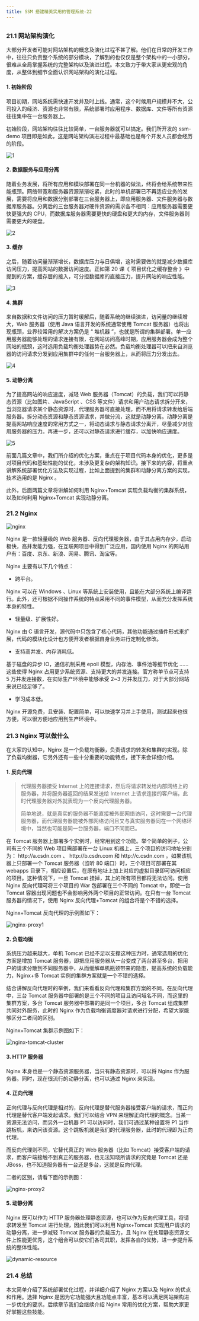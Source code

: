 ```yaml
---
title: SSM 搭建精美实用的管理系统-22
---
```

<article id="topicContainer" class="column_content"><h2 class="topic_title"></h2><div><h3 id="211">21.1 网站架构演化</h3>
<p>大部分开发者可能对网站架构的概念及演化过程不甚了解。他们在日常的开发工作中，往往只负责整个系统的部分模块，了解到的也仅仅是整个架构中的一小部分，很难从全局掌握系统的完整架构以及演进过程。本文致力于带大家从更宏观的角度，从整体到细节全面认识网站架构的演化过程。</p>
<h4 id="1">1. 初始阶段</h4>
<p>项目初期，网站系统需快速开发并及时上线。通常，这个时候用户规模并不大，公司投入的经济、资源也非常有限，系统部署时应用程序、数据库、文件等所有资源往往集中在一台服务器上。</p>
<p>初始阶段，网站架构往往比较简单，一台服务器就可以搞定。我们所开发的 ssm-demo 项目即是如此，这是网站架构演进过程中最基础也是每个开发人员都会经历的阶段。</p>
<p><img src="https://images.gitbook.cn/2a5a4f30-b5c0-11e8-b571-d9b5354f1ca8" alt="1" /></p>
<h4 id="2">2. 数据服务与应用分离</h4>
<p>随着业务发展，将所有应用和模块部署在同一台机器的做法，终将会给系统带来性能瓶颈。网络带宽和服务器资源渐渐吃紧，此时的单机部署已不再适应业务的发展，需要将应用和数据分别部署在三台服务器上，即应用服务器、文件服务器与数据库服务器。分离后的三台服务器对硬件资源的需求各不相同：应用服务器需要更快更强大的 CPU，而数据库服务器需要更快的硬盘和更大的内存，文件服务器则需要更大的硬盘。</p>
<p><img src="https://images.gitbook.cn/43f9c1f0-b5c0-11e8-b571-d9b5354f1ca8" alt="2" /></p>
<h4 id="3">3. 缓存</h4>
<p>之后，随着访问量渐渐增长，数据库压力与日俱增，这时需要做的就是减少数据库访问压力，提高网站的数据访问速度。正如第 20 课《 项目优化之缓存整合 》中提到的方案，缓存层的接入，可分担数据库的直接压力，提升网站的响应性能。</p>
<p><img src="https://images.gitbook.cn/4e5ee3f0-b5c0-11e8-a6d8-3f4d0cc249cc" alt="3" /></p>
<h4 id="4">4. 集群</h4>
<p>来自数据和文件访问的压力暂时缓解后，随着系统的继续演进，访问量的继续增大，Web 服务器（使用 Java 语言开发的系统通常使用 Tomcat 服务器）也将出现瓶颈，业界较常用的解决方案仍是 “ 堆机器 ”，也就是所谓的集群部署。单一应用服务器能够处理的请求连接有限，在网站访问高峰时期，应用服务器会成为整个网站的瓶颈，这时选用负载均衡处理器势在必然。负载均衡处理器可以把来自浏览器的访问请求分发到应用集群中的任何一台服务器上，从而将压力分发出去。</p>
<p><img src="https://images.gitbook.cn/5aa76bf0-b5c0-11e8-b3b2-8f3a5efca007" alt="4" /></p>
<h4 id="5">5. 动静分离</h4>
<p>为了提高网站的响应速度，减轻 Web 服务器（Tomcat）的负载，我们可以将静态资源（比如图片、JavaScript 、CSS 等文件）请求和用户动态请求拆分开来，当浏览器请求某个静态资源时，代理服务器可直接处理，而不用将请求转发给后端服务器。拆分动态资源和静态资源请求，并做分流，这就是动静分离。动静分离是提高网站响应速度的常用方式之一，将动态请求与静态请求分离开，尽量减少对应用服务器的压力。再进一步，还可以对静态请求进行缓存，以加快响应速度。</p>
<p><img src="https://images.gitbook.cn/645572f0-b5c0-11e8-b3b2-8f3a5efca007" alt="5" /></p>
<p>前面几篇文章中，我们所介绍的优化方案，重点在于项目代码本身的优化，更多是对项目代码和基础性能的优化，未涉及更复杂的架构知识。接下来的内容，将重点讲解系统部署优化方法及实现过程，比如上面提到的集群和动静分离方案的实现，技术选用的是 Nginx 。</p>
<p>此外，后面两篇文章将讲解如何利用 Nginx+Tomcat 实现负载均衡的集群系统，以及如何利用 Nginx+Tomcat 实现动静分离。</p>
<h3 id="212nginx">21.2 Nginx</h3>
<p><img src="https://images.gitbook.cn/83e21420-b5c0-11e8-a6d8-3f4d0cc249cc" alt="nginx" /></p>
<p>Nginx 是一款轻量级的 Web 服务器、反向代理服务器，由于其占用内存少，启动极快，高并发能力强，在互联网项目中得到广泛应用，国内使用 Nginx 的网站用户有：百度、京东、新浪、网易、腾讯、淘宝等。</p>
<p>Nginx 主要有以下几个特点：</p>
<ul>
<li>跨平台。</li>
</ul>
<p>Nginx 可以在 Windows 、Linux 等系统上安装使用，且能在大部分系统上编译运行。此外，还可根据不同操作系统的特点采用不同的事件模型，从而充分发挥系统本身的特性。 </p>
<ul>
<li>轻量级、扩展性好。</li>
</ul>
<p>Nginx 由 C 语言开发，源代码中只包含了核心代码，其他功能通过插件形式来扩展，代码的模块化设计也方便开发者根据自身业务进行定制化修改。 </p>
<ul>
<li>支持高并发、内存消耗低。</li>
</ul>
<p>基于磁盘的异步 IO，通信机制采用 epoll 模型，内存池、事件池等细节优化 …… 这些使得 Nginx 占用更少系统资源、支持更大的并发连接。官方称单节点可支持 5 万并发连接数，在实际生产环境中能够承受 2~3 万并发压力，对于大部分网站来说已经足够了。 </p>
<ul>
<li>学习成本低。</li>
</ul>
<p>Nginx 开源免费，且安装、配置简单，可以快速学习并上手使用，测试起来也很方便，可以很方便地应用到生产环境中。 </p>
<h3 id="213nginx">21.3 Nginx 可以做什么</h3>
<p>在大家的认知中，Nginx 是一个负载均衡器，负责请求的转发和集群的实现。除了负载均衡器，它另外还有一些十分重要的功能特点，接下来会详细介绍。</p>
<h4 id="1-1">1. 反向代理</h4>
<blockquote>
  <p>代理服务器接受 Internet 上的连接请求，然后将请求转发给内部网络上的服务器，并将服务器返回的结果发送给 Internet 上请求连接的客户端，此时代理服务器对外就表现为一个反向代理服务器。</p>
  <p>简单地说，就是真实的服务器不能直接被外部网络访问，这时需要一台代理服务器，而代理服务器能被外部网络访问且又与真实服务器同在一个网络环境中，当然也可能是同一台服务器，端口不同而已。</p>
</blockquote>
<p>在 Tomcat 服务器上部署多个实例时，经常用到这个功能。举个简单的例子，公司有三个不同的 Web 项目需部署在一台 Linux 机器上，三个项目的访问地址分别为： http://a.csdn.com 、 http://b.csdn.com 和 http://c.csdn.com 。如果该机器上只部署一个 Tomcat 服务器（监听 80 端口）时，三个项目可部署在其 webapps 目录下，相应设置后，在原有地址上加上对应的虚拟目录即可访问相应的项目。这种情况下，一旦 Tomcat 挂掉，其上的所有项目都将无法访问。使用 Nginx 反向代理可将三个项目的 War 包部署在三个不同的 Tomcat 中，即使一台 Tomcat 容器出现问题也不会影响另外两个项目的正常访问。在只有一台 Tomcat 服务器的情况下，使用 Nginx 反向代理+Tomcat 的组合将是个不错的选择。</p>
<p>Nginx+Tomcat 反向代理的示例图如下：</p>
<p><img src="https://images.gitbook.cn/a0302c20-b5c0-11e8-b3b2-8f3a5efca007" alt="nginx-proxy1" /></p>
<h4 id="2-1">2. 负载均衡</h4>
<p>系统压力越来越大，单机 Tomcat 已经不足以支撑这种压力时，通常选用的优化方案是增加 Tomcat 服务器，即把应用服务器从一台变成了两台甚至多台，把用户的请求分散到不同服务器中，从而缓解单机瓶颈带来的隐患，提高系统的负载能力，Nginx+多 Tomcat 实例的集群方案就是一个不错的选择。</p>
<p>结合讲解反向代理时的举例，我们来看看反向代理和集群方案的不同。在反向代理中，三台 Tomcat 服务器中部署的是三个不同的项目且访问域名不同，而这里的集群方案，多台 Tomcat 服务器中部署的是同一个项目，多台 Tomcat 组成集群共同对外服务，此时的 Nginx 作为负载均衡调度器对请求进行分配，希望大家能够区分二者间的区别。</p>
<p>Nginx+Tomcat 集群示例图如下：</p>
<p><img src="https://images.gitbook.cn/ade403f0-b5c0-11e8-b620-f5e17eb8ec57" alt="nginx-tomcat-cluster" /></p>
<h4 id="3http">3. HTTP 服务器</h4>
<p>Nginx 本身也是一个静态资源服务器，当只有静态资源时，可以将 Nginx 作为服务器。同时，现在很流行的动静分离，也可以通过 Nginx 来实现。</p>
<h4 id="4-1">4. 正向代理</h4>
<p>正向代理与反向代理是相对的，反向代理是替代服务器接受客户端的请求，而正向代理是替代客户端发起请求。我们可以结合 VPN 来理解正向代理的概念。当某一资源无法访问，而另外一台机器 P1 可以访问时，我们可通过某种设置将 P1 当作跳板机，来访问该资源。这个跳板机就是我们的代理服务器，此时的代理即为正向代理。</p>
<p>而反向代理则不同，它替代真正的 Web 服务器（比如 Tomcat）接受客户端的请求，而客户端接触不到真正的服务器，也无法知晓所请求的究竟是 Tomcat 还是 JBoss，也不知道服务器有一台还是多台，这就是反向代理。</p>
<p>二者的区别，请看下面的示例图：</p>
<p><img src="https://images.gitbook.cn/ba3390d0-b5c0-11e8-b3b2-8f3a5efca007" alt="nginx-proxy2" /></p>
<h4 id="5-1">5. 动静分离</h4>
<p>Nginx 既可以作为 HTTP 服务器处理静态资源，也可以作为反向代理工具，将请求转发至 Tomcat 进行处理，因此我们可以利用 Nginx+Tomcat 实现用户请求的动静分离，进一步减轻 Tomcat 服务器的负载压力，且 Nginx 在处理静态资源文件上性能更优秀，这个组合可以使它们各司其职，发挥各自的优势，进一步提升系统的整体性能。</p>
<p><img src="https://images.gitbook.cn/d58f0b70-b5c0-11e8-b571-d9b5354f1ca8" alt="dynamic-resource" /></p>
<h3 id="214">21.4 总结</h3>
<p>本文简单介绍了系统部署优化过程，并详细介绍了 Nginx 方案以及 Nginx 的优点和作用。选择 Nginx 是因为它功能强大且功能点丰富，基本可以满足网站架构进一步优化的要求。后续章节我们会继续介绍
 Nginx 常用的优化方案，帮助大家更好掌握这些技能。</p></div></article>